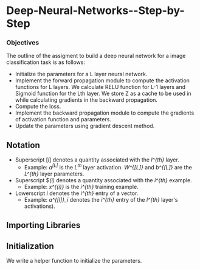 # Deep-Neural-Networks--Step-by-Step
### Objectives
<p> The outline of the assigment to build a deep neural network for a image classification task is as follows: <p>

* Initialize the parameters for a L layer neural network.
* Implement the forward propagation module to compute the activation functions for L layers. We calculate RELU function for L-1 layers and Sigmoid function for the Lth layer. We store Z as a cache to be used in while calculating gradients in the backward propagation.
* Compute the loss.
* Implement the backward propagation module to compute the gradients of activation function and parameters.
* Update the parameters using gradient descent method.

## Notation
- Superscript [*l*] denotes a quantity associated with the *l^{th}* layer. 
    - Example: *a<sup>[L]</sup>* is the *L<sup>th</sup>* layer activation. *W^{[L]}* and *b^{[L]}* are the *L^{th}* layer parameters.
- Superscript $*(i)* denotes a quantity associated with the *i^{th}* example. 
    - Example: *x^{(i)}* is the *i^{th}* training example.
- Lowerscript *i* denotes the *i^{th}* entry of a vector.
    - Example: *a^{[l]}_i* denotes the *i^{th}* entry of the *l^{th}* layer's activations).
    
## Importing Libraries

## Initialization
<p> We write a helper function to initialize the parameters. <p>
